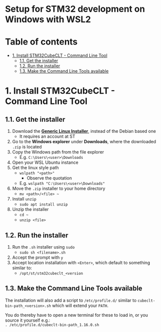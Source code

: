 <!-- Recommended: Use VSCode and the extension 'Markdown All in One' to edit -->

<!-- omit in toc -->
# Setup for STM32 development on Windows with WSL2

<!-- omit in toc -->
# Table of contents

- [1. Install STM32CubeCLT - Command Line Tool](#1-install-stm32cubeclt---command-line-tool)
  - [1.1. Get the installer](#11-get-the-installer)
  - [1.2. Run the installer](#12-run-the-installer)
  - [1.3. Make the Command Line Tools available](#13-make-the-command-line-tools-available)

# 1. Install STM32CubeCLT - Command Line Tool

## 1.1. Get the installer

1. Download the [**Generic Linux Installer**](https://www.st.com/en/development-tools/stm32cubeclt.html), instead of the Debian based one
   - It requires an account at ST
2. Go to the **Windows explorer** under **Downloads**, where the downloaded `.zip` is located
3. Copy the Windows path from the file explorer
   - E.g. `C:\Users\<user>\Downloads`
4. Open your WSL Ubuntu instance
5. Get the linux style path
   - `wslpath "<path>"`
       - Observe the quotation
   - E.g. `wslpath "C:\Users\<user>\Downloads"`
6. Move the `.zip` installer to your home directory
   - `mv <path>/<file> ~`
7. Install `unzip`
   - `sudo apt install unzip`
8. Unzip the installer
   - `cd ~`
   - `unzip <file>`

## 1.2. Run the installer

1. Run the `.sh` installer using `sudo`
   - `sudo sh <filename>.sh`
2. Accept the prompt with `y`
3. Accept location installation with `<Enter>`, which default to something similar to:
   - `/opt/st/stm32cubeclt_<version`

## 1.3. Make the Command Line Tools available

The installation will also add a script to `/etc/profile.d/` similar to `cubeclt-bin-path_<version>.sh` which will extend your `PATH`.

You do thereby have to open a new terminal for these to load in, or you source it yourself e.g.:\
`. /etc/profile.d/cubeclt-bin-path_1.16.0.sh`
